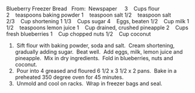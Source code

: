 Blueberry Freezer Bread
 
From:  Newspaper
 
 
3    Cups flour
2    teaspoons baking powder
1    teaspoon salt
1/2    teaspoon salt
2/3    Cup shortening
1 1/3    Cups sugar
4    Eggs, beaten
1/2    Cup milk
1 1/2    teaspoons lemon juice
1    Cup drained, crushed pineapple
2    Cups fresh blueberries
1    Cup chopped nuts
1/2    Cup coconut
 
 
1.  Sift flour with baking powder, soda and salt.  Cream shortening, gradually adding sugar.  Beat well.  Add eggs, milk, lemon juice and pineapple.  Mix in dry ingredients.  Fold in blueberries, nuts and coconut. 
2.  Pour into 4 greased and floured 6 1/2 x 3 1/2 x 2 pans.  Bake in a preheated 350 degree oven for 45 minutes.
3.  Unmold and cool on racks.  Wrap in freezer bags and seal.
